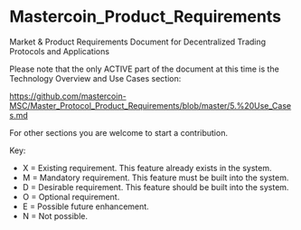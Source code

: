 Mastercoin_Product_Requirements
===============================

Market &amp; Product Requirements Document for Decentralized Trading Protocols and Applications

Please note that the only ACTIVE part of the document at this time is the Technology Overview and Use Cases section:

https://github.com/mastercoin-MSC/Master_Protocol_Product_Requirements/blob/master/5.%20Use_Cases.md

For other sections you are welcome to start a contribution.


Key:

* X = Existing requirement. This feature already exists in the system. 
* M = Mandatory requirement. This feature must be built into the system.
* D = Desirable requirement. This feature should be built into the system.
* O = Optional requirement.
* E = Possible future enhancement.
* N = Not possible.



